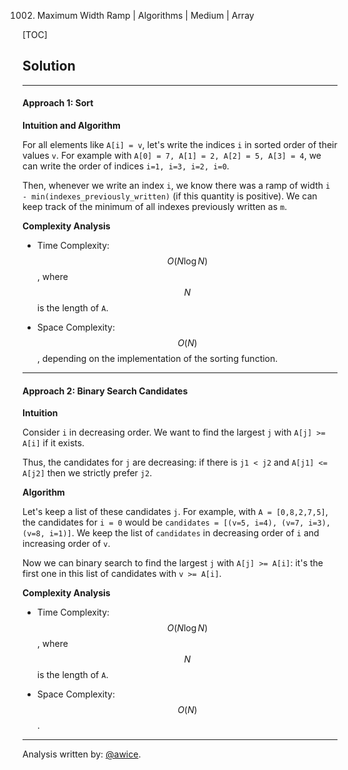 1002. Maximum Width Ramp | Algorithms | Medium | Array

[TOC]

## Solution
---
#### Approach 1: Sort

**Intuition and Algorithm**

For all elements like `A[i] = v`, let's write the indices `i` in sorted order of their values `v`.  For example with `A[0] = 7, A[1] = 2, A[2] = 5, A[3] = 4`, we can write the order of indices `i=1, i=3, i=2, i=0`.

Then, whenever we write an index `i`, we know there was a ramp of width `i - min(indexes_previously_written)` (if this quantity is positive).  We can keep track of the minimum of all indexes previously written as `m`.



**Complexity Analysis**

* Time Complexity:  $$O(N \log N)$$, where $$N$$ is the length of `A`.

* Space Complexity:  $$O(N)$$, depending on the implementation of the sorting function.




---
#### Approach 2: Binary Search Candidates

**Intuition**

Consider `i` in decreasing order.  We want to find the largest `j` with `A[j] >= A[i]` if it exists.

Thus, the candidates for `j` are decreasing: if there is `j1 < j2` and `A[j1] <= A[j2]` then we strictly prefer `j2`.

**Algorithm**

Let's keep a list of these candidates `j`.  For example, with `A = [0,8,2,7,5]`, the candidates for `i = 0` would be `candidates = [(v=5, i=4), (v=7, i=3), (v=8, i=1)]`.  We keep the list of `candidates` in decreasing order of `i` and increasing order of `v`.

Now we can binary search to find the largest `j` with `A[j] >= A[i]`: it's the first one in this list of candidates with `v >= A[i]`.



**Complexity Analysis**

* Time Complexity:  $$O(N \log N)$$, where $$N$$ is the length of `A`.

* Space Complexity:  $$O(N)$$.




---
Analysis written by: [@awice](https://leetcode.com/awice).

